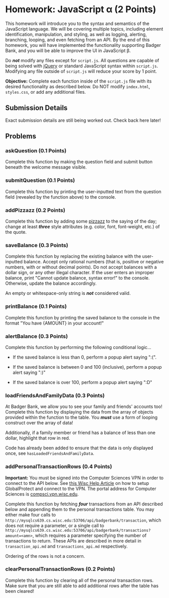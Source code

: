 # Homework: JavaScript α (2 Points)

This homework will introduce you to the syntax and semantics of the JavaScript language. We will be covering multiple topics, including element identification, manipulation, and styling, as well as logging, alerting, branching, looping, and even fetching from an API. By the end of this homework, you will have implemented the functionality supporting Badger Bank, and you will be able to improve the UI in JavaScript β.

Do ***not*** modify any files except for `script.js`. All questions are capable of being solved with [jQuery](https://api.jquery.com) or standard JavaScript syntax within `script.js`. Modifying any file outside of `script.js` will reduce your score by 1 point.

**Objective:** Complete each function inside of the `script.js` file with its desired functionality as described below. Do NOT modify `index.html`, `styles.css`, or add any additional files.

## Submission Details
Exact submission details are still being worked out. Check back here later!

## Problems

### askQuestion (0.1 Points)

Complete this function by making the question field and submit button beneath the welcome message visible.

### submitQuestion (0.1 Points)

Complete this function by printing the user-inputted text from the question field (revealed by the function above) to the console.

### addPizzazz (0.2 Points)

Complete this function by adding some [pizzazz](https://www.merriam-webster.com/dictionary/pizzazz) to the saying of the day; change at least ***three*** style attributes (e.g. color, font, font-weight, etc.) of the quote.

### saveBalance (0.3 Points)

Complete this function by replacing the existing balance with the user-inputted balance. Accept only rational numbers (that is, positive or negative numbers, with or without decimal points). Do not accept balances with a dollar sign, or any other illegal character.  If the user enters an improper balance, print "Cannot update balance, syntax error!" to the console. Otherwise, update the balance accordingly.

An empty or whitespace-only string is ***not*** considered valid.

### printBalance (0.1 Points)

Complete this function by printing the saved balance to the console in the format "You have {AMOUNT} in your account!"

### alertBalance (0.3 Points)

  Complete this function by performing the following conditional logic...

- If the saved balance is less than 0, perform a popup alert saying ":(".

- If the saved balance is between 0 and 100 (inclusive), perform a popup alert saying ":)"

- If the saved balance is over 100, perform a popup alert saying ":D"

### loadFriendsAndFamilyData (0.3 Points)

At Badger Bank, we allow you to see your family and friends' accounts too! Complete this function by displaying the data from the array of objects provided within the function to the table. You ***must*** use a form of looping construct over the array of data!

Additionally, if a family member or friend has a balance of less than one dollar, highlight that row in red.

Code has already been added to ensure that the data is only displayed once, see `hasLoadedFriendsAndFamilyData`.

### addPersonalTransactionRows (0.4 Points)

**Important:** You must be signed into the Computer Sciences VPN in order to connect to the API below. See [this Wisc Help Article](https://kb.wisc.edu/page.php?id=90370) on how to setup GlobalProtect and connect to the VPN. The portal address for Computer Sciences is [compsci.vpn.wisc.edu](http://compsci.vpn.wisc.edu).

Complete this function by fetching ***four*** transactions from an API described below and appending them to the personal transactions table. You may either make four calls to `http://mysqlcs639.cs.wisc.edu:53706/api/badgerbank/transaction`, which does not require a parameter, or a single call to `http://mysqlcs639.cs.wisc.edu:53706/api/badgerbank/transactions?amount=<amn>`, which requires a parameter specifying the number of transactions to return. These APIs are described in more detail in `transaction_api.md` and `transactions_api.md` respectively.

Ordering of the rows is not a concern.

### clearPersonalTransactionRows (0.2 Points)

Complete this function by clearing all of the personal transaction rows. Make sure that you are still able to add additional rows after the table has been cleared!
